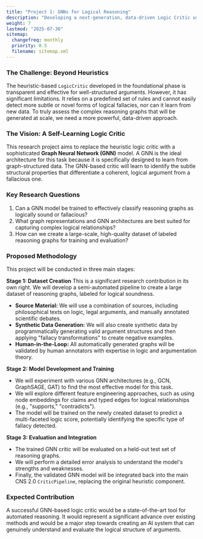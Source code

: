 ```yaml
---
title: "Project 1: GNNs for Logical Reasoning"
description: "Developing a next-generation, data-driven Logic Critic using Graph Neural Networks to assess the structural integrity of arguments."
weight: 7
lastmod: "2025-07-30"
sitemap:
  changefreq: monthly
  priority: 0.5
  filename: sitemap.xml
---
```


### The Challenge: Beyond Heuristics

The heuristic-based `LogicCritic` developed in the foundational phase is transparent and effective for well-structured arguments. However, it has significant limitations. It relies on a predefined set of rules and cannot easily detect more subtle or novel forms of logical fallacies, nor can it learn from new data. To truly assess the complex reasoning graphs that will be generated at scale, we need a more powerful, data-driven approach.

### The Vision: A Self-Learning Logic Critic

This research project aims to replace the heuristic logic critic with a sophisticated **Graph Neural Network (GNN)** model. A GNN is the ideal architecture for this task because it is specifically designed to learn from graph-structured data. The GNN-based critic will learn to identify the subtle structural properties that differentiate a coherent, logical argument from a fallacious one.

### Key Research Questions

1.  Can a GNN model be trained to effectively classify reasoning graphs as logically sound or fallacious?
2.  What graph representations and GNN architectures are best suited for capturing complex logical relationships?
3.  How can we create a large-scale, high-quality dataset of labeled reasoning graphs for training and evaluation?

### Proposed Methodology

This project will be conducted in three main stages:

**Stage 1: Dataset Creation**
This is a significant research contribution in its own right. We will develop a semi-automated pipeline to create a large dataset of reasoning graphs, labeled for logical soundness.
-   **Source Material:** We will use a combination of sources, including philosophical texts on logic, legal arguments, and manually annotated scientific debates.
-   **Synthetic Data Generation:** We will also create synthetic data by programmatically generating valid argument structures and then applying "fallacy transformations" to create negative examples.
-   **Human-in-the-Loop:** All automatically generated graphs will be validated by human annotators with expertise in logic and argumentation theory.

**Stage 2: Model Development and Training**
-   We will experiment with various GNN architectures (e.g., GCN, GraphSAGE, GAT) to find the most effective model for this task.
-   We will explore different feature engineering approaches, such as using node embeddings for claims and typed edges for logical relationships (e.g., "supports," "contradicts").
-   The model will be trained on the newly created dataset to predict a multi-faceted logic score, potentially identifying the specific type of fallacy detected.

**Stage 3: Evaluation and Integration**
-   The trained GNN critic will be evaluated on a held-out test set of reasoning graphs.
-   We will perform a detailed error analysis to understand the model's strengths and weaknesses.
-   Finally, the validated GNN model will be integrated back into the main CNS 2.0 `CriticPipeline`, replacing the original heuristic component.

### Expected Contribution

A successful GNN-based logic critic would be a state-of-the-art tool for automated reasoning. It would represent a significant advance over existing methods and would be a major step towards creating an AI system that can genuinely understand and evaluate the logical structure of arguments.
